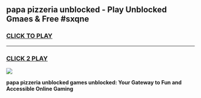 
## papa pizzeria unblocked - Play Unblocked Gmaes & Free #sxqne
<h3>
<a href="https://news.freeplayer.one?title=papa_pizzeria_unblocked&ref=03M">CLICK TO PLAY</a></h3>
<hr>

<h3>
<a href="https://news.freeplayer.one?title=papa_pizzeria_unblocked&ref=03M">CLICK 2 PLAY</a>
  
</h3>

<a href="https://news.freeplayer.one?title=papa_pizzeria_unblocked&ref=03M"><img src="https://clearcache.store/games.png"></a>


**papa pizzeria unblocked games unblocked: Your Gateway to Fun and Accessible Online Gaming**
